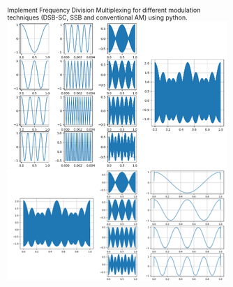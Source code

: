 Implement Frequency Division Multiplexing for different modulation techniques (DSB-SC, SSB and conventional AM) using python.
![plot](SSB_FDM_IP.png)
![plot](SSB_FDM_OP.png)
